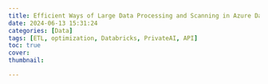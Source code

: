 ```yaml
---
title: Efficient Ways of Large Data Processing and Scanning in Azure Databricks
date: 2024-06-13 15:31:24
categories: [Data]
tags: [ETL, optimization, Databricks, PrivateAI, API]
toc: true
cover:
thumbnail:

---
```












